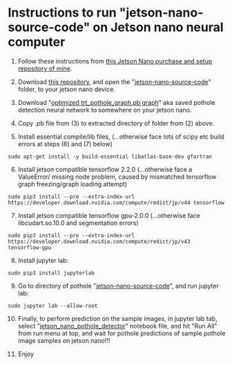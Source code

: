 
# Instructions to run "jetson-nano-source-code" on Jetson nano neural computer

1. Follow these instructions from [this Jetson Nano purchase and setup repository of mine](https://github.com/JordanMicahBennett/live_ai_object-detection-on-tiny-jetson-neural-nano-computer).

2. Download [this repository](https://github.com/JordanMicahBennett/Smart-Ai-Pothole-Detector------Powered-by-Tensorflow-TensorRT-on-Google-Colab-and-or-Jetson-Nano/), and open the "[jetson-nano-source-code](https://github.com/JordanMicahBennett/Smart-Ai-Pothole-Detector------Powered-by-Tensorflow-TensorRT-on-Google-Colab-and-or-Jetson-Nano/tree/master/jetson-nano-source-code)" folder, to your jetson nano device.

3. Download "[optimized trt_pothole_graph.pb graph](https://drive.google.com/file/d/1b9XgpXeWBay6GE2bnLSqlLSXDEFfUCZd/view?usp=sharing)" aka saved pothole detection neural network to somewhere on your jetson nano.

4. Copy .pb file from (3) to extracted directory of folder from (2) above.

5. Install essential compile/lib files, (...otherwise face lots of scipy etc build errors at steps (6) and (7) below)

`sudo apt-get install -y build-essential libatlas-base-dev gfortran`

6. Install jetson compatible tensorflow 2.2.0 (...otherwise face a ValueError/ missing node problem, caused by mismatched tensorflow graph freezing/graph loading attempt)

`sudo pip3 install --pre --extra-index-url https://developer.download.nvidia.com/compute/redist/jp/v44 tensorflow`

7. Install jetson compatible  tensorflow gpu-2.0.0 (...otherwise face libcudart.so.10.0 and segmentation errors)

`sudo pip3 install --pre --extra-index-url https://developer.download.nvidia.com/compute/redist/jp/v43 tensorflow-gpu`

8. Install jupyter lab:

`sudo pip3 install jupyterlab`

9. Go to directory of pothole "[jetson-nano-source-code](https://github.com/JordanMicahBennett/Smart-Ai-Pothole-Detector------Powered-by-Tensorflow-TensorRT-on-Google-Colab-and-or-Jetson-Nano/blob/master/jetson-nano-source-code/)", and run jupyter lab:

`sudo jupyter lab --allow-root`

10. Finally, to perform prediction on the sample images, in jupyter lab tab, select "[jetson_nano_pothole_detector](https://github.com/JordanMicahBennett/Smart-Ai-Pothole-Detector------Powered-by-Tensorflow-TensorRT-on-Google-Colab-and-or-Jetson-Nano/blob/master/jetson-nano-source-code/jetson_nano_pothole_detector.ipynb)" notebook file, and hit "Run All" from run menu at top, and wait for pothole predictions of sample pothole image samples on jetson nano!!! 

11. Enjoy



